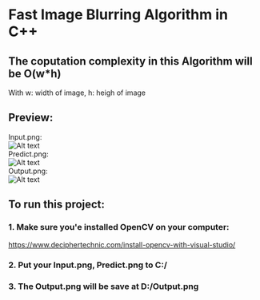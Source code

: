 # Fast Image Blurring Algorithm in C++
## The coputation complexity in this Algorithm will be O(w*h)  
With w: width of image, h: heigh of image
## Preview:  
Input.png:  
![Alt text](https://i.imgur.com/JLTpYo6.png?raw=true "Input.png")  
Predict.png:  
![Alt text](https://i.imgur.com/CADTGGY.png?raw=true "Predict.png")  
Output.png:  
![Alt text](https://i.imgur.com/ok4zmAg.png?raw=true "Output.png")  
## To run this project:
### 1. Make sure you'e installed OpenCV on your computer:  
https://www.deciphertechnic.com/install-opencv-with-visual-studio/  
### 2. Put your Input.png, Predict.png to C:/ 
### 3. The Output.png will be save at D:/Output.png
